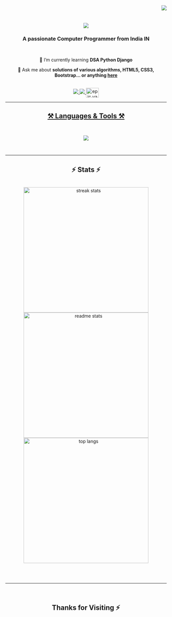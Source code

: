 <div align="right">
<a href="https://visitorbadge.io/status?path=yashlade%2Fyashlade">
<img src="https://api.visitorbadge.io/api/visitors?path=yashlade%2Fyashlade&label=VISITOR&countColor=%230067b8" /></a>
</div>

<h1 align="center">
    <img src="https://readme-typing-svg.herokuapp.com/?font=Righteous&size=35&center=true&vCenter=true&width=500&height=70&duration=4000&lines=Hi+There!+👋;+I'm+Yash+Lade!;" />
</h1>

<h3 align="center">A passionate Computer Programmer from India IN</h3>

<br/>

<div align="center">
 
 🌱 I’m currently learning **DSA Python Django**

💬 Ask me about **solutions of various algorithms, HTML5, CSS3, Bootstrap... or anything [here](https://github.com/Yash-Lade/Yash-Lade)**

 </div>

<br/>

<div align="center"> 
  <a href="mailto:yashlade20@gmail.com">
    <img src="https://img.shields.io/badge/Gmail-333333?style=for-the-badge&logo=gmail&logoColor=red" />
  </a>
  <a href="https://www.linkedin.com/in/yashlade/" target="_blank">
    <img src="https://img.shields.io/badge/LinkedIn-0077B5?style=for-the-badge&logo=linkedin&logoColor=white" target="_blank" />
  </a>
  <a href="https://instagram.com/epic.yashh" target="blank"><img align="center" src="https://raw.githubusercontent.com/rahuldkjain/github-profile-readme-generator/master/src/images/icons/Social/instagram.svg" alt="epic.yashh" height="30" width="40" />
</div>

<hr/>

<h2 align="center">⚒️ Languages & Tools ⚒️</h2>
<br/>

<!-- <div align="center">
<a href="https://www.python.org" target="_blank"> <img src="https://raw.githubusercontent.com/devicons/devicon/master/icons/python/python-original.svg" alt="python" width="50" height="50"/> </a> 
<a href="https://www.w3.org/html/" target="_blank"> <img src="https://raw.githubusercontent.com/devicons/devicon/master/icons/html5/html5-original.svg" alt="html5" width="50" height="50"/> </a> 
<a href="https://www.w3schools.com/css/" target="_blank"> <img src="https://raw.githubusercontent.com/devicons/devicon/master/icons/css3/css3-original.svg" alt="css3" width="50" height="50"/> </a> 
<a href="https://www.w3schools.com/cpp/" target="_blank"> <img src="https://raw.githubusercontent.com/devicons/devicon/master/icons/cplusplus/cplusplus-original.svg" alt="cplusplus" width="50" height="50"/> </a> 
<a href="https://tailwindcss.com/" target="_blank"> <img src="https://www.vectorlogo.zone/logos/tailwindcss/tailwindcss-icon.svg" alt="tailwind" width="50" height="50"/> </a> 
<a href="https://www.mysql.com/" target="_blank"> <img src="https://raw.githubusercontent.com/devicons/devicon/master/icons/mysql/mysql-original.svg" alt="mysql" width="50" height="50"/> </a> 
<a href=" target="_blank"> <img src="https://camo.githubusercontent.com/e4890263321b363210477b81ff50852147f0298689c0b4d2b5d1e410c2fad97f/68747470733a2f2f6564656e742e6769746875622e696f2f537570657254696e7949636f6e732f696d616765732f7376672f646a616e676f70726f6a6563742e737667" width="50" height="50"/> </a>
</div> -->

<p align="center">
  <a href="https://github.com/Yash-lade">
    <img src="https://skillicons.dev/icons?i=git,github,c,cpp,python,django,vscode,html,css,tailwind,bootstrap,mysql" />
  </a>
</p>
<br/>

<hr/>

<h2 align="center">⚡ Stats ⚡</h2>
<br>

<div align=center>
  <img width=390 src="https://github-readme-stats.vercel.app/api?username=Yash-Lade&theme=slateorange&show_icons=true&hide_border=true&count_private=true" alt="streak stats"/>
  <br/>
  <img width=390 src="https://github-readme-stats.vercel.app/api/top-langs/?username=Yash-Lade&theme=dark&show_icons=true&hide_border=true&layout=compact" alt="readme stats" />
  <br/>
  <img width=390 align="center" src="https://github-readme-streak-stats.herokuapp.com/?user=Yash-Lade&theme=dark&hide_border=true" alt="top langs" />
</div>

<br/><br/>

<hr/>
<br/>

<div align="center">
<h2>Thanks for Visiting ⚡</h2>
</div>
